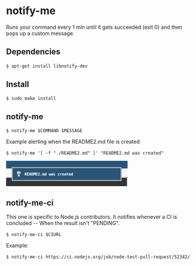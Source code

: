 # notify-me

Runs your command every 1 min until it gets succeeded (exit 0) and then pops up a custom message.

## Dependencies

```sh
$ apt-get install libnotify-dev
```

## Install

```console
$ sudo make install
```

## notify-me

```console
$ notify-me $COMMAND $MESSAGE
```

Example alerting when the README2.md file is created

```console
$ notify-me '[ -f "./README2.md" ]' "README2.md was created"
```

![](./example.png)

## notify-me-ci

This one is specific to Node.js contributors. It notifies whenever a CI is concluded -- When the result isn't "PENDING".

```console
$ notify-me-ci $CIURL
```

Example:

```console
$ notify-me-ci https://ci.nodejs.org/job/node-test-pull-request/52342/
```
